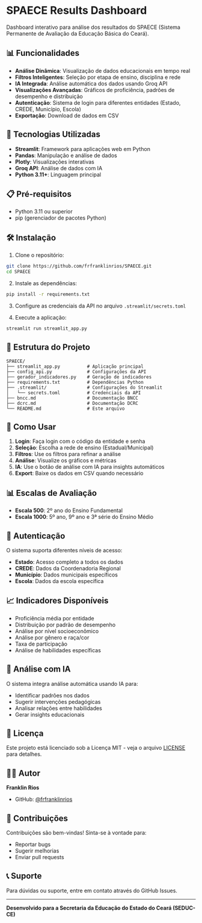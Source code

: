 # SPAECE Results Dashboard

Dashboard interativo para análise dos resultados do SPAECE (Sistema Permanente de Avaliação da Educação Básica do Ceará).

## 📊 Funcionalidades

- **Análise Dinâmica**: Visualização de dados educacionais em tempo real
- **Filtros Inteligentes**: Seleção por etapa de ensino, disciplina e rede
- **IA Integrada**: Análise automática dos dados usando Groq API
- **Visualizações Avançadas**: Gráficos de proficiência, padrões de desempenho e distribuição
- **Autenticação**: Sistema de login para diferentes entidades (Estado, CREDE, Município, Escola)
- **Exportação**: Download de dados em CSV

## 🚀 Tecnologias Utilizadas

- **Streamlit**: Framework para aplicações web em Python
- **Pandas**: Manipulação e análise de dados
- **Plotly**: Visualizações interativas
- **Groq API**: Análise de dados com IA
- **Python 3.11+**: Linguagem principal

## 📋 Pré-requisitos

- Python 3.11 ou superior
- pip (gerenciador de pacotes Python)

## 🛠️ Instalação

1. Clone o repositório:
```bash
git clone https://github.com/frfranklinrios/SPAECE.git
cd SPAECE
```

2. Instale as dependências:
```bash
pip install -r requirements.txt
```

3. Configure as credenciais da API no arquivo `.streamlit/secrets.toml`

4. Execute a aplicação:
```bash
streamlit run streamlit_app.py
```

## 📁 Estrutura do Projeto

```
SPAECE/
├── streamlit_app.py          # Aplicação principal
├── config_api.py             # Configurações da API
├── gerador_indicadores.py    # Geração de indicadores
├── requirements.txt          # Dependências Python
├── .streamlit/               # Configurações do Streamlit
│   └── secrets.toml          # Credenciais da API
├── bncc.md                   # Documentação BNCC
├── dcrc.md                   # Documentação DCRC
└── README.md                 # Este arquivo
```

## 🎯 Como Usar

1. **Login**: Faça login com o código da entidade e senha
2. **Seleção**: Escolha a rede de ensino (Estadual/Municipal)
3. **Filtros**: Use os filtros para refinar a análise
4. **Análise**: Visualize os gráficos e métricas
5. **IA**: Use o botão de análise com IA para insights automáticos
6. **Export**: Baixe os dados em CSV quando necessário

## 📊 Escalas de Avaliação

- **Escala 500**: 2º ano do Ensino Fundamental
- **Escala 1000**: 5º ano, 9º ano e 3ª série do Ensino Médio

## 🔐 Autenticação

O sistema suporta diferentes níveis de acesso:
- **Estado**: Acesso completo a todos os dados
- **CREDE**: Dados da Coordenadoria Regional
- **Município**: Dados municipais específicos
- **Escola**: Dados da escola específica

## 📈 Indicadores Disponíveis

- Proficiência média por entidade
- Distribuição por padrão de desempenho
- Análise por nível socioeconômico
- Análise por gênero e raça/cor
- Taxa de participação
- Análise de habilidades específicas

## 🤖 Análise com IA

O sistema integra análise automática usando IA para:
- Identificar padrões nos dados
- Sugerir intervenções pedagógicas
- Analisar relações entre habilidades
- Gerar insights educacionais

## 📝 Licença

Este projeto está licenciado sob a Licença MIT - veja o arquivo [LICENSE](LICENSE) para detalhes.

## 👨‍💻 Autor

**Franklin Rios**
- GitHub: [@frfranklinrios](https://github.com/frfranklinrios)

## 🤝 Contribuições

Contribuições são bem-vindas! Sinta-se à vontade para:
- Reportar bugs
- Sugerir melhorias
- Enviar pull requests

## 📞 Suporte

Para dúvidas ou suporte, entre em contato através do GitHub Issues.

---

**Desenvolvido para a Secretaria da Educação do Estado do Ceará (SEDUC-CE)**
